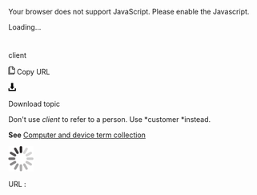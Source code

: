 Your browser does not support JavaScript. Please enable the Javascript.

Loading...

# 

client

![Copy URL](client-side_files/Copy.png)
Copy URL

![Download](client-side_files/Download.png)

Download topic

Don't use *client* to refer to a person. Use *customer *instead.

**See**  [Computer and device term collection](https://worldready.cloudapp.net/Styleguide/Read?id=2700&topicid=26597)

![In progress](client-side_files/activity-large.gif)

URL :
